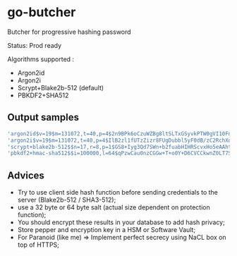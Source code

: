 # go-butcher

Butcher for progressive hashing password

Status: Prod ready

Algorithms supported :

  * Argon2id
  * Argon2i
  * Scrypt+Blake2b-512 (default)
  * PBKDF2+SHA512

## Output samples

```sh
'argon2id$v=19$m=131072,t=40,p=4$2n9BPk6oCzuWZBg8ltSLTxGSyvkPTW0gVI10Fn6TBYE$xK0LQ6cGdDZD7stQUzl+NjKfk6caYiZoFwL7Dot/AUEESRYkKzuLJFT/j/tSIhE6Gzus1IOo/RgijvcPWE9G8A'
'argon2i$v=19$m=131072,t=40,p=4$IlB2zl1fUTzZizr8FUgDubbl5yF0dB/zC2RchXovOXQ$mNcv8RmwXzIJmgxveTEMaGiAZj5DGfn/HDr+BmbPW6dbKDNC49nm18wTfOl73Yte+v4/nC95QM8bB2800lwC3Q'
'scrypt+blake2b-512$$n=17,r=8,p=1$GS8+Iyg3Qd7SWn+b2fuabHIHRScvxHo5eAAhtmX358Q$GH+XENsAQX6Pl4ga9zR1L31zcKZ4utOCierkBA1XTRPSUaPDisR6xGBYSqoqW8JADVtzOQb0u5J8ynlYLpsChg'
'pbkdf2+hmac-sha512$$i=100000,l=64$qPzwCau0nzCGGw+T+o0Y+D6CVCCkwnZ0LT7S7xc87y4$tOfeS2h+Xw63P/61gBKpPyeLgQ+1aQZTkYb12DbT4FB/zIppE7my+NVlm4L2OwHaUj+oq3tTmbmHK1+TXqsKGg'
```

## Advices

  * Try to use client side hash function before sending credentials to the server (Blake2b-512 / SHA3-512);
  * use a 32 byte or 64 byte salt (actual size dependent on protection function);
  * You should encrypt these results in your database to add hash privacy;
  * Store pepper and encryption key in a HSM or Software Vault;
  * For Paranoid (like me) => Implement perfect secrecy using NaCL box on top of HTTPS;